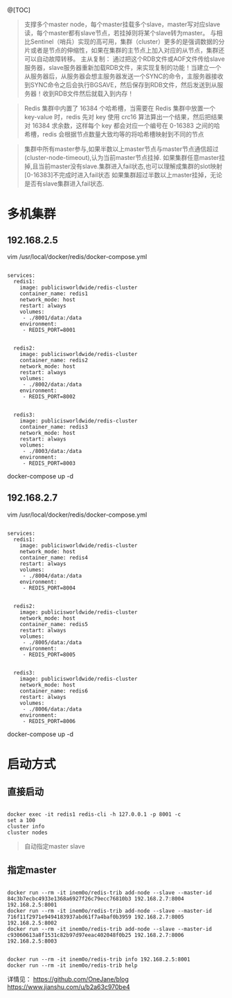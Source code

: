 @[TOC]
>支撑多个master node，每个master挂载多个slave，master写对应slave读，每个master都有slave节点，若挂掉则将某个slave转为master。
与相比Sentinel（哨兵）实现的高可用，集群（cluster）更多的是强调数据的分片或者是节点的伸缩性，如果在集群的主节点上加入对应的从节点，集群还可以自动故障转移。
主从复制： 通过把这个RDB文件或AOF文件传给slave服务器，slave服务器重新加载RDB文件，来实现复制的功能！当建立一个从服务器后，从服务器会想主服务器发送一个SYNC的命令，主服务器接收到SYNC命令之后会执行BGSAVE，然后保存到RDB文件，然后发送到从服务器！收到RDB文件然后就载入到内存！

> Redis 集群中内置了 16384 个哈希槽，当需要在 Redis 集群中放置一个 key-value 时，redis 先对 key 使用 crc16 算法算出一个结果，然后把结果对 16384 求余数，这样每个 key 都会对应一个编号在 0-16383 之间的哈希槽，redis 会根据节点数量大致均等的将哈希槽映射到不同的节点

> 集群中所有master参与,如果半数以上master节点与master节点通信超过(cluster-node-timeout),认为当前master节点挂掉.
如果集群任意master挂掉,且当前master没有slave.集群进入fail状态,也可以理解成集群的slot映射[0-16383]不完成时进入fail状态
如果集群超过半数以上master挂掉，无论是否有slave集群进入fail状态.

# 多机集群
## 192.168.2.5
vim /usr/local/docker/redis/docker-compose.yml
```version: '3'
 
services:
  redis1:
    image: publicisworldwide/redis-cluster
    container_name: redis1
    network_mode: host
    restart: always
    volumes:
     - ./8001/data:/data
    environment:
     - REDIS_PORT=8001
  
  
  redis2:
    image: publicisworldwide/redis-cluster
    container_name: redis2
    network_mode: host
    restart: always
    volumes:
     - ./8002/data:/data
    environment:
     - REDIS_PORT=8002
  
  
  redis3:
    image: publicisworldwide/redis-cluster
    container_name: redis3
    network_mode: host
    restart: always
    volumes:
     - ./8003/data:/data
    environment:
     - REDIS_PORT=8003
```
docker-compose up -d
## 192.168.2.7
vim /usr/local/docker/redis/docker-compose.yml

``` version: '3'
 
services:
  redis1:
    image: publicisworldwide/redis-cluster
    network_mode: host
    container_name: redis4
    restart: always
    volumes:
     - ./8004/data:/data
    environment:
     - REDIS_PORT=8004
  
  
  redis2:
    image: publicisworldwide/redis-cluster
    network_mode: host
    container_name: redis5
    restart: always
    volumes:
     - ./8005/data:/data
    environment:
     - REDIS_PORT=8005
  
  
  redis3:
    image: publicisworldwide/redis-cluster
    network_mode: host
    container_name: redis6
    restart: always
    volumes:
     - ./8006/data:/data
    environment:
     - REDIS_PORT=8006
```
docker-compose up -d
# 启动方式
## 直接启动
``` docker run --rm -it inem0o/redis-trib create --replicas 1 192.168.2.5:8001 192.168.2.5:8002 192.168.2.5:8003 192.168.2.7:8004 192.168.2.7:8005 192.168.2.7:8006

docker exec -it redis1 redis-cli -h 127.0.0.1 -p 8001 -c
set a 100
cluster info
cluster nodes
```
> 自动指定master slave
## 指定master

``` docker run --rm -it inem0o/redis-trib create  192.168.2.5:8001 192.168.2.5:8002 192.168.2.5:8003

docker run --rm -it inem0o/redis-trib add-node --slave --master-id 84c3b7ecbc4933e1368a6927f26c79ecc76810b3 192.168.2.7:8004 192.168.2.5:8001
docker run --rm -it inem0o/redis-trib add-node --slave --master-id 716f11f2971e9494183937abd61f7a4baf0b3959 192.168.2.7:8005 192.168.2.5:8002 
docker run --rm -it inem0o/redis-trib add-node --slave --master-id c93060613a8f1531c82b97d97eeac402048f0b25 192.168.2.7:8006 192.168.2.5:8003


docker run --rm -it inem0o/redis-trib info 192.168.2.5:8001
docker run --rm -it inem0o/redis-trib help
```


详情见：
https://github.com/OneJane/blog
https://www.jianshu.com/u/b2a63c970be4